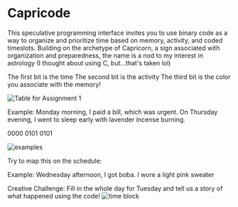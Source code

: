 # Capricode
This speculative programming interface invites you to use binary code as a way to organize and prioritize time based on memory, activity, and coded timeslots. Building on the archetype of Capricorn, a sign associated with organization and preparedness, the name is a nod to my interest in astrology (I thought about using C, but...that's taken lol)

The first bit is the time 
The second bit is the activity
The third bit is the color you associate with the memory!

![Table for Assignment 1](https://github.com/user-attachments/assets/1fcda032-6b31-410f-95d0-d103cbc4311c)

Example: Monday morning, I paid a bill, which was urgent. On Thursday evening, I went to sleep early with lavender incense burning.

0000 0101 0101

![examples](https://github.com/user-attachments/assets/6fc53734-c52f-4e06-a7a6-6ecb46dde0ff)

Try to map this on the schedule: 

Example: Wednesday afternoon, I got boba. I wore a light pink sweater

Creative Challenge: Fill in the whole day for Tuesday and tell us a story of what happened using the code!
![time block](https://github.com/user-attachments/assets/e890ea31-0059-4c76-882c-bea700a9fd97)
